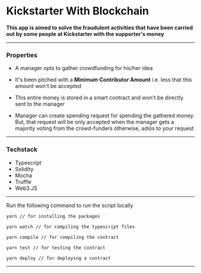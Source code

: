 # Kickstarter With Blockchain

**This app is aimed to solve the fraudulent activities that have been carried out by some people at Kickstarter with the supporter's money**

---

### Properties

- A manager opts to gather crowdfunding for his/her idea

- It's been pitched with a **Minimum Contributor Amount** i.e. less that this amount won't be accepted

- This entire money is stored in a smart contract and won't be directly sent to the manager

- Manager can create spending request for spending the gathered money. But, that request will be only accepted when the manager gets a majority voting from the crowd-funders otherwise, adiós to your request

---

### Techstack

- Typescript
- Solidity
- Mocha
- Truffle
- Web3.JS

---

Run the following command to run the script locally

```
yarn // for installing the packages

yarn watch // for compiling the typescript files

yarn compile // for compiling the contract

yarn test // for testing the contract

yarn deploy // for deploying a contract
```

---
